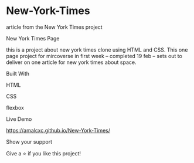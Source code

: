 # New-York-Times
article from the New York Times project 


New York Times Page

this is a project about new york times clone using HTML and CSS. This one page project for mircoverse in first week – completed 19 feb – sets out to deliver on one article for new york times about space.







Built With

HTML

CSS

flexbox

Live Demo

https://amalcxc.github.io/New-York-Times/

Show your support

Give a ⭐️ if you like this project!
